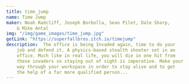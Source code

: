 ```yaml
---
title: time_jump
name: Time Jump
maker: Noah Radcliff, Joseph Borbolla, Sean Pilet, Dale Sharp, 
    & Mike Antal
img: "/img/game_images/time_jump.jpg"
getLink: "https://superfallbros.itch.io/timejump"
description:  The office is being Invaded again, time to do your 
    job and defend it. A physics-based stealth shooter set in an 
    office. Much like in real life, you will die in one hit from 
    these invaders so staying out of sight is imperative. Make your 
    way through your workspace in order to stay alive and to get 
    the help of a far more qualified person...
---
```


